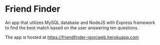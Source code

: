 # Friend Finder

An app that utilizes MySQL database and NodeJS with Express framework to find the best match based on the user answering ten questions.

The app is hosted at https://friendfinder-igorcweb.herokuapp.com
